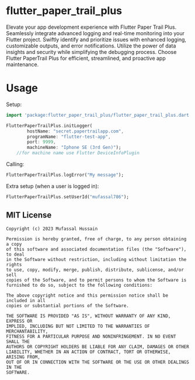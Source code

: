 # flutter_paper_trail_plus

Elevate your app development experience with Flutter Paper Trail Plus. Seamlessly integrate advanced logging and real-time monitoring into your Flutter project. Swiftly identify and prioritize issues with enhanced logging, customizable outputs, and error notifications. Utilize the power of data insights and security while simplifying the debugging process. Choose Flutter PaperTrail Plus for efficient, streamlined, and proactive app maintenance.

# Usage


Setup:

```dart
import 'package:flutter_paper_trail_plus/flutter_paper_trail_plus.dart';

FlutterPaperTrailPlus.initLogger(
        hostName: "secret.papertrailapp.com",
        programName: "flutter-test-app",
        port: 9999,
        machineName: "Iphone SE (3rd Gen)");
    //for machine name use Flutter DeviceInfoPlugin

```

Calling:

```dart
FlutterPaperTrailPlus.logError("My message");
```

Extra setup (when a user is logged in):

```dart
FlutterPaperTrailPlus.setUserId("mufassal786");
```


## MIT License
```
Copyright (c) 2023 Mufassal Hussain

Permission is hereby granted, free of charge, to any person obtaining a copy
of this software and associated documentation files (the "Software"), to deal
in the Software without restriction, including without limitation the rights
to use, copy, modify, merge, publish, distribute, sublicense, and/or sell
copies of the Software, and to permit persons to whom the Software is
furnished to do so, subject to the following conditions:

The above copyright notice and this permission notice shall be included in all
copies or substantial portions of the Software.

THE SOFTWARE IS PROVIDED "AS IS", WITHOUT WARRANTY OF ANY KIND, EXPRESS OR
IMPLIED, INCLUDING BUT NOT LIMITED TO THE WARRANTIES OF MERCHANTABILITY,
FITNESS FOR A PARTICULAR PURPOSE AND NONINFRINGEMENT. IN NO EVENT SHALL THE
AUTHORS OR COPYRIGHT HOLDERS BE LIABLE FOR ANY CLAIM, DAMAGES OR OTHER
LIABILITY, WHETHER IN AN ACTION OF CONTRACT, TORT OR OTHERWISE, ARISING FROM,
OUT OF OR IN CONNECTION WITH THE SOFTWARE OR THE USE OR OTHER DEALINGS IN THE
SOFTWARE.

```
